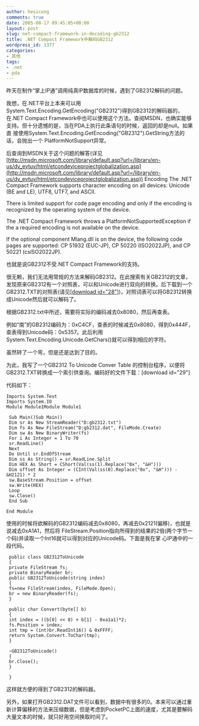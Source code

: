 ```yaml
---
author: hesicong
comments: true
date: 2005-08-17 09:45:05+00:00
layout: post
slug: net-compact-framework-in-decoding-gb2312
title: .NET Compact Framework中解码GB2312
wordpress_id: 1377
categories:
- 其他
tags:
- .net
- pda
---
```



昨天在制作“掌上IP通”调用纯真IP数据库的时候，遇到了GB2312解码的问题。

我想，在.NET平台上本来可以用 System.Text.Encoding.GetEncoding("GB2312")得到GB2312的解码器的，在.NET Compact Framework中也可以使用这个方法。查阅MSDN，也确实能够支持。但十分遗憾的是，当在PDA上执行此条语句的时候，返回的却是null。如果直 接使用System.Text.Encoding.GetEncoding("GB2312").GetString方法的话，会抛出一个 PlatformNotSupport异常。

后查询到MSDN关于这个问题的解答(详见[http://msdn.microsoft.com/library/default.asp?url=/library/en-us/dv_evtuv/html/etcondeviceprojectglobalization.asp](http://msdn.microsoft.com/library/default.asp?url=/library/en-us/dv_evtuv/html/etcondeviceprojectglobalization.asp))
Encoding
The .NET Compact Framework supports character encoding on all devices: Unicode (BE and LE), UTF8, UTF7, and ASCII.

There is limited support for code page encoding and only if the encoding is recognized by the operating system of the device.

The .NET Compact Framework throws a PlatformNotSupportedException if the a required encoding is not available on the device.

If the optional component Mlang.dll is on the device, the following code pages are supported: CP 51932 (EUC-JP), CP 50220 (ISO2022JP), and CP 50221 (cslSO2022JP).


也就是说GB2312不受.NET Compact Framework的支持。

很无赖，我们无法用常规的方法来解码GB2312。在此搜索有关GB2312的文章，发现原来GB2312有一个对照表，可以和Unicode进行双向的转换。后下载到一个GB2312.TXT的对照表(请见[[download id="28"]](http://www.hesicong.com/Docum/gb2312.txt))，对照词表可以将GB2312转换成Unicode然后就可以解码了。

根据GB2312.txt中所述，需要将实际的编码减去0x8080，然后再查表。

例如“南”的GB2312编码为：0xC4CF，查表的时候减去0x8080，得到0x444F，查表得到Unicode码：0x5357。此后利用System.Text.Encoding.Unicode.GetChars()就可以得到相应的字符。

虽然转了一个弯，但是还是达到了目的。

为此，我写了一个GB2312 To Unicode Conver Table 的控制台程序，以便将GB2312.TXT转换成一个索引供查询。编码好的文件下载：[](http://www.hesicong.com/Docum/gb2312.dat)[download id="29"]

代码如下：

```
Imports System.Text
Imports System.IO
Module Module1Module Module1

 Sub Main()Sub Main()
 Dim sr As New StreamReader("D:gb2312.txt")
 Dim fs As New FileStream("D:gb2312.dat", FileMode.Create)
 Dim sw As New BinaryWriter(fs)
 For i As Integer = 1 To 70
 sr.ReadLine()
 Next
 Do Until sr.EndOfStream
 Dim ss As String() = sr.ReadLine.Split
 Dim HEX As Short = CShort(Val(ss(1).Replace("0x", "&H")))
 Dim offset As Integer = (CInt(Val(ss(0).Replace("0x", "&H"))) - &H2121) * 2
 sw.BaseStream.Position = offset
 sw.Write(HEX)
 Loop
 sw.Close()
 End Sub

End Module
```


使用的时候将欲解码的GB2312编码减去0x8080，再减去0x2121(偏移)，也就是说减去0xA1A1，然后将 FileStream.Position指向所得到的结果的2倍(两个字节一个码)并读取一个Int16就可以得到对应的Unicode码。下面是我在掌 心IP通中的一段代码。

```
 public class GB2312ToUnicode
 {
 private FileStream fs;
 private BinaryReader br;
 public GB2312ToUnicode(string index)
 {
 fs=new FileStream(index, FileMode.Open);
 br = new BinaryReader(fs);
 }

 public char Convert(byte[] b)
 {
 int index = ((b[0] << 8) + b[1] - 0xa1a1)*2;
 fs.Position = index;
 int tmp = (int)br.ReadInt16() & 0xFFFF;
 return System.Convert.ToChar(tmp);
 }

 ~GB2312ToUnicode()
 {
 br.Close();
 }

 }
```

这样就方便的得到了GB2312的解码器。

另外，如果打开GB2312.DAT文件可以看到，数据中有很多的0。本来可以通过重新计算偏移的方法来压缩数据，但是考虑到PocketPC上面的速度，尤其是要解码大量文本的时候，就只好用空间换取时间了。
